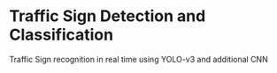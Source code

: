 # Traffic Sign Detection and Classification
Traffic Sign recognition in real time using YOLO-v3 and additional CNN
